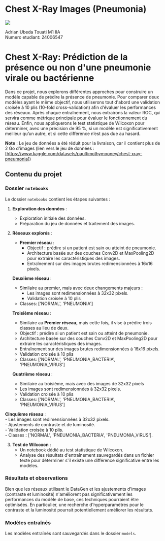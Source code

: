 # Chest X-Ray Images (Pneumonia)

<a target="_blank" href="https://cookiecutter-data-science.drivendata.org/">
    <img src="https://img.shields.io/badge/CCDS-Project%20template-328F97?logo=cookiecutter" />
</a>

Adrian Ubeda Touati M1 IIA  
Numero etudiant: 24006547


# Chest X-Ray: Prédiction de la présence ou non d'une pneumonie virale ou bactérienne

Dans ce projet, nous explorons différentes approches pour construire un modèle capable de prédire la présence de pneumonie. Pour comparer deux modèles ayant le même objectif, nous utiliserons tout d'abord une validation croisée à 10 plis (10-fold cross-validation) afin d'évaluer les performances des réseaux. Après chaque entraînement, nous extrairons la valeur ROC, qui servira comme métrique principale pour évaluer le fonctionnement du réseau. Enfin, nous appliquerons le test statistique de Wilcoxon pour déterminer, avec une précision de 95 %, si un modèle est significativement meilleur qu’un autre, et si cette différence n’est pas due au hasard.

**Note** : Le jeu de données a été réduit pour la livraison, car il contient plus de 2 Go d'images (lien vers le jeu de données : [https://www.kaggle.com/datasets/paultimothymooney/chest-xray-pneumonia])

## Contenu du projet

### Dossier `notebooks`

Le dossier `notebooks` contient les étapes suivantes :

1. **Exploration des données** :
   - Exploration initiale des données.
   - Préparation du jeu de données et traitement des images.

2. **Réseaux explorés** :
   - **Premier réseau** : 
     - Objectif : prédire si un patient est sain ou atteint de pneumonie.
     - Architecture basée sur des couches Conv2D et MaxPooling2D pour extraire les caractéristiques des images.
     - Entraînement sur des images brutes redimensionnées à 16x16 pixels.

   **Deuxième réseau** :  
     - Similaire au premier, mais avec deux changements majeurs :  
       - Les images sont redimensionnées à 32x32 pixels.   
       - Validation croisée à 10 plis  
     - Classes: ['NORMAL', 'PNEUMONIA']

   **Troisième réseau** :  
     - Similaire au **Premier réseau**, mais cette fois, il vise à prédire trois classes au lieu de deux.
     - Objectif : prédire si un patient est sain ou atteint de pneumonie.  
     - Architecture basée sur des couches Conv2D et MaxPooling2D pour extraire les caractéristiques des images.  
     - Entraînement sur des images brutes redimensionnées à 16x16 pixels.  
     - Validation croisée à 10 plis  
     - Classes: ['NORMAL', 'PNEUMONIA_BACTERIA', 'PNEUMONIA_VIRUS']

   **Quatrième réseau** :  
     - Similaire au troisième, mais avec des images de 32x32 pixels  
    - Les images sont redimensionnées à 32x32 pixels.  
    - Validation croisée à 10 plis  
     - Classes: ['NORMAL', 'PNEUMONIA_BACTERIA', 'PNEUMONIA_VIRUS']

  **Cinquième réseau** :  
    - Les images sont redimensionnées à 32x32 pixels.  
    - Ajustements de contraste et de luminosité.  
    - Validation croisée à 10 plis.  
    - Classes : ['NORMAL', 'PNEUMONIA_BACTERIA', 'PNEUMONIA_VIRUS'].

3. **Test de Wilcoxon** :
   - Un notebook dédié au test statistique de Wilcoxon.
   - Analyse des résultats d'entraînement sauvegardés dans un fichier texte pour déterminer s'il existe une différence significative entre les modèles.

### Résultats et observations

Bien que les réseaux utilisant le DataGen et les ajustements d'images (contraste et luminosité) n'améliorent pas significativement les performances du modèle de base, ces techniques pourraient être optimisées. En particulier, une recherche d'hyperparamètres pour le contraste et la luminosité pourrait potentiellement améliorer les résultats.

### Modèles entraînés

Les modèles entraînés sont sauvegardés dans le dossier `models`.